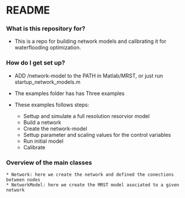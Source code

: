 # README #

### What is this repository for? ###

* This is a repo for building  network models and calibrating it for waterflooding optimization.


### How do I get set up? ###

* ADD /network-model to the PATH in Matlab/MRST, or just run startup_network_models.m

* The examples folder has has Three examples

* These examples follows steps:
    * Settup and simulate a full resolution resorvior model
    * Build a network
    * Create the network-model 
    * Settup parameter and scaling values for the control variables
    * Run initial model
    * Calibrate

    
### Overview  of the main classes 
    * Network: here we create the network and defined the conections between nodes
    * NetworkModel: here we create the MRST model asociated to a given network
